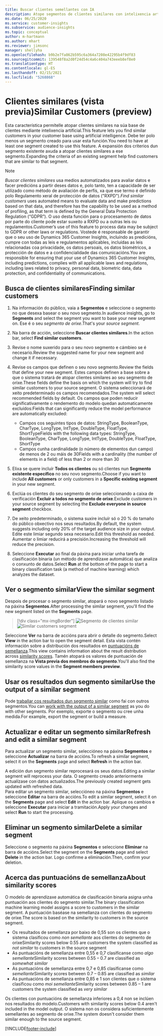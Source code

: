 ```yaml
---
title: Buscar clientes semellantes con IA
description: Atope segmentos de clientes similares con intelixencia artificial.
ms.date: 06/25/2020
ms.service: customer-insights
ms.subservice: audience-insights
ms.topic: conceptual
author: m-hartmann
ms.author: mhart
ms.reviewer: jimsonc
manager: shellyha
ms.openlocfilehash: b9b2e7fa862b595c6a364a7208e42295b4f9df83
ms.sourcegitcommit: 139548f8a2d0f24d54c4a6c404a743eeeb8ef8e0
ms.translationtype: HT
ms.contentlocale: gl-ES
ms.lasthandoff: 02/15/2021
ms.locfileid: "5268868"
---
```

# <a name="similar-customers-preview"></a><span data-ttu-id="74fed-103">Clientes similares (vista previa)</span><span class="sxs-lookup"><span data-stu-id="74fed-103">Similar Customers (preview)</span></span>

<span data-ttu-id="74fed-104">Esta característica permítelle atopar clientes similares na súa base de clientes mediante intelixencia artificial.</span><span class="sxs-lookup"><span data-stu-id="74fed-104">This feature lets you find similar customers in your customer base using artificial intelligence.</span></span> <span data-ttu-id="74fed-105">Debe ter polo menos un segmento creado para usar esta función.</span><span class="sxs-lookup"><span data-stu-id="74fed-105">You need to have at least one segment created to use this feature.</span></span> <span data-ttu-id="74fed-106">A expansión dos criterios dun segmento existente axuda a atopar clientes similares a ese segmento.</span><span class="sxs-lookup"><span data-stu-id="74fed-106">Expanding the criteria of an existing segment help find customers that are similar to that segment.</span></span>

> [!NOTE]
> <span data-ttu-id="74fed-107">*Buscar clientes similares* usa medios automatizados para avaliar datos e facer predicións a partir deses datos e, polo tanto, ten a capacidade de ser utilizado como método de avaliación de perfís, xa que ese termo é definido polo Regulamento xeral de protección de datos ("RXPD").</span><span class="sxs-lookup"><span data-stu-id="74fed-107">*Find similar customers* uses automated means to evaluate data and make predictions based on that data, and therefore has the capability to be used as a method of profiling, as that term is defined by the General Data Protection Regulation (“GDPR”).</span></span> <span data-ttu-id="74fed-108">O uso desta función para o procesamento de datos por parte do cliente pode estar suxeito a RXPD ou a outras leis ou regulamentos.</span><span class="sxs-lookup"><span data-stu-id="74fed-108">Customer’s use of this feature to process data may be subject to GDPR or other laws or regulations.</span></span> <span data-ttu-id="74fed-109">Vostede é responsable de garantir que o seu uso de Dynamics 365 Customer Insights, incluíndo as predicións, cumpre con todas as leis e regulamentos aplicables, incluídas as leis relacionadas coa privacidade, os datos persoais, os datos biométricos, a protección de datos e a confidencialidade das comunicacións.</span><span class="sxs-lookup"><span data-stu-id="74fed-109">You are responsible for ensuring that your use of Dynamics 365 Customer Insights, including predictions, complies with all applicable laws and regulations, including laws related to privacy, personal data, biometric data, data protection, and confidentiality of communications.</span></span>

## <a name="finding-similar-customers"></a><span data-ttu-id="74fed-110">Busca de clientes similares</span><span class="sxs-lookup"><span data-stu-id="74fed-110">Finding similar customers</span></span>

1. <span data-ttu-id="74fed-111">Na información do público, vaia a **Segmentos** e seleccione o segmento no que desexa basear o seu novo segmento.</span><span class="sxs-lookup"><span data-stu-id="74fed-111">In audience insights, go to **Segments** and select the segment you want to base your new segment on.</span></span> <span data-ttu-id="74fed-112">Ese é o seu *segmento de orixe*.</span><span class="sxs-lookup"><span data-stu-id="74fed-112">That's your *source segment*.</span></span>

1. <span data-ttu-id="74fed-113">Na barra de acción, seleccione **Buscar clientes similares**.</span><span class="sxs-lookup"><span data-stu-id="74fed-113">In the action bar, select **Find similar customers**.</span></span>

1. <span data-ttu-id="74fed-114">Revise o nome suxerido para o seu novo segmento e cámbieo se é necesario.</span><span class="sxs-lookup"><span data-stu-id="74fed-114">Review the suggested name for your new segment and change it if necessary.</span></span>

1. <span data-ttu-id="74fed-115">Revise os campos que definen o seu novo segmento.</span><span class="sxs-lookup"><span data-stu-id="74fed-115">Review the fields that define your new segment.</span></span> <span data-ttu-id="74fed-116">Estes campos definen a base sobre a que o sistema tratará de atopar clientes similares ao seu segmento de orixe.</span><span class="sxs-lookup"><span data-stu-id="74fed-116">These fields define the basis on which the system will try to find similar customers to your source segment.</span></span> <span data-ttu-id="74fed-117">O sistema seleccionará de xeito predeterminado os campos recomendados.</span><span class="sxs-lookup"><span data-stu-id="74fed-117">The system will select recommended fields by default.</span></span>
  <span data-ttu-id="74fed-118">Os campos que poden reducir significativamente o rendemento do modelo quedan automaticamente excluídos:</span><span class="sxs-lookup"><span data-stu-id="74fed-118">Fields that can significantly reduce the model performance are automatically excluded:</span></span>
  
   - <span data-ttu-id="74fed-119">Campos cos seguintes tipos de datos: StringType, BooleanType, CharType, LongType, IntType, DoubleType, FloatType, ShortType</span><span class="sxs-lookup"><span data-stu-id="74fed-119">Fields with the following data types: StringType, BooleanType, CharType, LongType, IntType, DoubleType, FloatType, ShortType</span></span>
   - <span data-ttu-id="74fed-120">Campos cunha cardinalidade (o número de elementos dun campo) de menos de 2 ou máis de 30</span><span class="sxs-lookup"><span data-stu-id="74fed-120">Fields with a cardinality (the number of elements in a field) of less than 2 or more than 30</span></span>

1. <span data-ttu-id="74fed-121">Elixa se quere incluír **Todos os clientes** ou só clientes nun **Segmento existente específico** no seu novo segmento.</span><span class="sxs-lookup"><span data-stu-id="74fed-121">Choose if you want to include **All customers** or only customers in a **Specific existing segment** in your new segment.</span></span>

1. <span data-ttu-id="74fed-122">Exclúa os clientes do seu segmento de orixe seleccionando a caixa de verificación **Excluír a todos no segmento de orixe**.</span><span class="sxs-lookup"><span data-stu-id="74fed-122">Exclude customers in your source segment by selecting the **Exclude everyone in source segment** checkbox.</span></span>

1. <span data-ttu-id="74fed-123">De xeito predeterminado, o sistema suxire incluír só o 20 % do tamaño do público obxectivo nos seus resultados.</span><span class="sxs-lookup"><span data-stu-id="74fed-123">By default, the system suggests including only 20% of the target audience size in your output.</span></span> <span data-ttu-id="74fed-124">Edite este limiar segundo sexa necesario.</span><span class="sxs-lookup"><span data-stu-id="74fed-124">Edit this threshold as needed.</span></span> <span data-ttu-id="74fed-125">Aumentar o limiar reducirá a precisión.</span><span class="sxs-lookup"><span data-stu-id="74fed-125">Increasing the threshold will reduce the precision.</span></span>

1. <span data-ttu-id="74fed-126">Seleccione **Executar** ao final da páxina para iniciar unha tarefa de clasificación binaria (un método de aprendizaxe automática) que analiza o conxunto de datos.</span><span class="sxs-lookup"><span data-stu-id="74fed-126">Select **Run** at the bottom of the page to start a binary classification task (a method of machine learning) which analyzes the dataset.</span></span>

## <a name="view-the-similar-segment"></a><span data-ttu-id="74fed-127">Ver o segmento similar</span><span class="sxs-lookup"><span data-stu-id="74fed-127">View the similar segment</span></span>

<span data-ttu-id="74fed-128">Despois de procesar o segmento similar, atopará o novo segmento listado na páxina **Segmentos**.</span><span class="sxs-lookup"><span data-stu-id="74fed-128">After processing the similar segment, you'll find the new segment listed on the **Segments** page.</span></span>

> [!div class="mx-imgBorder"]
> <span data-ttu-id="74fed-129">![Segmento de clientes similar](media/expanded-segment.png "Segmento de clientes similar")</span><span class="sxs-lookup"><span data-stu-id="74fed-129">![Similar customers segment](media/expanded-segment.png "Similar customers segment")</span></span>

<span data-ttu-id="74fed-130">Seleccione **Ver** na barra de accións para abrir o detalle do segmento.</span><span class="sxs-lookup"><span data-stu-id="74fed-130">Select **View** in the action bar to open the segment detail.</span></span> <span data-ttu-id="74fed-131">Esta vista contén información sobre a distribución dos resultados en [puntuacións de semellanza](#about-similarity-scores).</span><span class="sxs-lookup"><span data-stu-id="74fed-131">This view contains information about the result distribution across [similarity scores](#about-similarity-scores).</span></span> <span data-ttu-id="74fed-132">Tamén atopará os valores de puntuación de semellanza na **Vista previa dos membros do segmento**.</span><span class="sxs-lookup"><span data-stu-id="74fed-132">You'll also find the similarity score values in the **Segment members preview**.</span></span>

## <a name="use-the-output-of-a-similar-segment"></a><span data-ttu-id="74fed-133">Usar os resultados dun segmento similar</span><span class="sxs-lookup"><span data-stu-id="74fed-133">Use the output of a similar segment</span></span>

<span data-ttu-id="74fed-134">Pode [traballar cos resultados dun segmento similar](segments.md) como fai con outros segmentos.</span><span class="sxs-lookup"><span data-stu-id="74fed-134">You can [work with the output of a similar segment](segments.md) as you do with other segments.</span></span> <span data-ttu-id="74fed-135">Por exemplo, exporte o segmento ou cree unha medida.</span><span class="sxs-lookup"><span data-stu-id="74fed-135">For example, export the segment or build a measure.</span></span>

## <a name="refresh-and-edit-a-similar-segment"></a><span data-ttu-id="74fed-136">Actualizar e editar un segmento similar</span><span class="sxs-lookup"><span data-stu-id="74fed-136">Refresh and edit a similar segment</span></span>

<span data-ttu-id="74fed-137">Para actualizar un segmento similar, seleccióneo na páxina **Segmentos** e seleccione **Actualizar** na barra de accións.</span><span class="sxs-lookup"><span data-stu-id="74fed-137">To refresh a similar segment, select it on the **Segments** page and select **Refresh** in the action bar.</span></span>

<span data-ttu-id="74fed-138">A edición dun segmento similar reprocesará os seus datos.</span><span class="sxs-lookup"><span data-stu-id="74fed-138">Editing a similar segment will reprocess your data.</span></span> <span data-ttu-id="74fed-139">O segmento creado anteriormente actualízase con datos actualizados.</span><span class="sxs-lookup"><span data-stu-id="74fed-139">The previously created segment gets updated with refreshed data.</span></span>    
<span data-ttu-id="74fed-140">Para editar un segmento similar, seleccióneo na páxina **Segmentos** e seleccione **Editar** na barra de accións.</span><span class="sxs-lookup"><span data-stu-id="74fed-140">To edit a similar segment, select it on the **Segments** page and select **Edit** in the action bar.</span></span> <span data-ttu-id="74fed-141">Aplique os cambios e seleccione **Executar** para iniciar a tramitación.</span><span class="sxs-lookup"><span data-stu-id="74fed-141">Apply your changes and select **Run** to start the processing.</span></span>

## <a name="delete-a-similar-segment"></a><span data-ttu-id="74fed-142">Eliminar un segmento similar</span><span class="sxs-lookup"><span data-stu-id="74fed-142">Delete a similar segment</span></span>

<span data-ttu-id="74fed-143">Seleccione o segmento na páxina **Segmentos** e seleccione **Eliminar** na barra de accións.</span><span class="sxs-lookup"><span data-stu-id="74fed-143">Select the segment on the **Segments** page and select **Delete** in the action bar.</span></span> <span data-ttu-id="74fed-144">Logo confirme a eliminación.</span><span class="sxs-lookup"><span data-stu-id="74fed-144">Then, confirm your deletion.</span></span>

## <a name="about-similarity-scores"></a><span data-ttu-id="74fed-145">Acerca das puntuacións de semellanza</span><span class="sxs-lookup"><span data-stu-id="74fed-145">About similarity scores</span></span>

<span data-ttu-id="74fed-146">O modelo de aprendizaxe automática de clasificación binaria asigna unha puntuación aos clientes do segmento similar.</span><span class="sxs-lookup"><span data-stu-id="74fed-146">The binary classification machine learning model assigns a score to customers in the similar segment.</span></span> <span data-ttu-id="74fed-147">A puntuación baséase na semellanza con clientes do segmento de orixe.</span><span class="sxs-lookup"><span data-stu-id="74fed-147">The score is based on the similarity to customers in the source segment.</span></span>

- <span data-ttu-id="74fed-148">Os resultados de semellanza por baixo de 0,55 son os clientes que o sistema clasificou como *non semellante* aos clientes do segmento de orixe</span><span class="sxs-lookup"><span data-stu-id="74fed-148">Similarity scores below 0.55 are customers the system classified as *not similar* to customers in the source segment</span></span>
- <span data-ttu-id="74fed-149">As puntuacións de semellanza entre 0,55 e 0,7 clasifícanse como *algo semellante*</span><span class="sxs-lookup"><span data-stu-id="74fed-149">Similarity scores between 0.55 – 0.7 are classified as *somewhat similar*</span></span>
- <span data-ttu-id="74fed-150">As puntuacións de semellanza entre 0,7 e 0,85 clasifícanse como *semellante*</span><span class="sxs-lookup"><span data-stu-id="74fed-150">Similarity scores between 0.7 – 0.85 are classified as *similar*</span></span>
- <span data-ttu-id="74fed-151">As puntuacións de semellanza entre 0,85 e 1 son clientes que o sistema clasificou como *moi semellante*</span><span class="sxs-lookup"><span data-stu-id="74fed-151">Similarity scores between 0.85 – 1 are customers the system classified as *very similar*</span></span>

<span data-ttu-id="74fed-152">Os clientes con puntuacións de semellanza inferiores a 0,4 non se inclúen nos resultados do modelo.</span><span class="sxs-lookup"><span data-stu-id="74fed-152">Customers with similarity scores below 0.4 aren't included in the model output.</span></span> <span data-ttu-id="74fed-153">O sistema non os considera suficientemente semellantes ao segmento de orixe.</span><span class="sxs-lookup"><span data-stu-id="74fed-153">The system doesn't consider them similar enough to the source segment.</span></span>


[!INCLUDE[footer-include](../includes/footer-banner.md)]